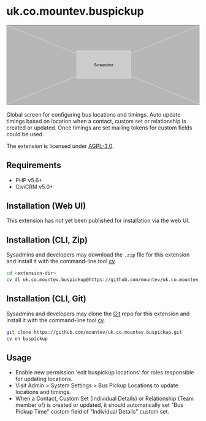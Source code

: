 # uk.co.mountev.buspickup

![Screenshot](/images/screenshot.png)

Global screen for configuring bus locations and timings. Auto update timings based on location when a contact, custom set or relationship is created or updated. Once timings are set mailing tokens for custom fields could be used.

The extension is licensed under [AGPL-3.0](LICENSE.txt).

## Requirements

* PHP v5.6+
* CiviCRM v5.0+

## Installation (Web UI)

This extension has not yet been published for installation via the web UI.

## Installation (CLI, Zip)

Sysadmins and developers may download the `.zip` file for this extension and
install it with the command-line tool [cv](https://github.com/civicrm/cv).

```bash
cd <extension-dir>
cv dl uk.co.mountev.buspickup@https://github.com/mountev/uk.co.mountev.buspickup/archive/master.zip
```

## Installation (CLI, Git)

Sysadmins and developers may clone the [Git](https://en.wikipedia.org/wiki/Git) repo for this extension and
install it with the command-line tool [cv](https://github.com/civicrm/cv).

```bash
git clone https://github.com/mountev/uk.co.mountev.buspickup.git
cv en buspickup
```

## Usage

- Enable new permission 'edit buspickup locations' for roles responsible for updating locations.
- Visit Admin > System Settings > Bus Pickup Locations to update locations and timings.
- When a Contact, Custom Set (Individual Details) or Relationship (Team member of) is created or updated, it should automatically set "Bus Pickup Time" custom field of "Individual Details" custom set.
